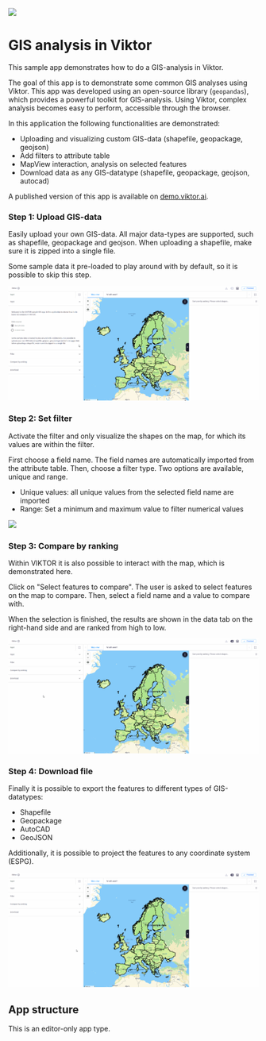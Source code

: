 ![](https://img.shields.io/badge/SDK-v13.7.0-blue) <Please check version is the same as specified in requirements.txt>

# GIS analysis in Viktor
This sample app demonstrates how to do a GIS-analysis in Viktor.

The goal of this app is to demonstrate some common GIS analyses using Viktor. This app was developed using an 
open-source library (`geopandas`), which provides a powerful toolkit for GIS-analysis. Using Viktor, complex analysis 
becomes easy to perform, accessible through the browser.

In this application the following functionalities are demonstrated:
- Uploading and visualizing custom GIS-data (shapefile, geopackage, geojson)
- Add filters to attribute table
- MapView interaction, analysis on selected features
- Download data as any GIS-datatype (shapefile, geopackage, geojson, autocad)

A published version of this app is available on [demo.viktor.ai](https://demo.viktor.ai/public/gis-analysis).

### Step 1: Upload GIS-data
Easily upload your own GIS-data. All major data-types are supported, such as shapefile, geopackage and geojson.
When uploading a shapefile, make sure it is zipped into a single file.

Some sample data it pre-loaded to play around with by default, so it is possible to skip this step.

![](resources/upload-file.gif)

### Step 2: Set filter

Activate the filter and only visualize the shapes on the map, for which its values are within the 
filter.

First choose a field name. The field names are automatically imported from the 
attribute table. Then, choose a filter type. Two options are available, unique and range.
- Unique values: all unique values from the selected field name are imported
- Range: Set a minimum and maximum value to filter numerical values

![](resources/set-filter.gif)

### Step 3: Compare by ranking

Within VIKTOR it is also possible to interact with the map, which is demonstrated here.

Click on "Select features to compare". The user is asked to select features on the map to 
compare. Then, select a field name and a value to compare with. 

When the selection is finished, the results are shown in the data tab on the right-hand side and are ranked 
from high to low.


![](resources/compare-ranking.gif)

### Step 4: Download file

Finally it is possible to export the features to different types of GIS-datatypes:

- Shapefile
- Geopackage
- AutoCAD
- GeoJSON

Additionally, it is possible to project the features to any coordinate system (ESPG).

![](resources/download.gif)

## App structure
This is an editor-only app type.
